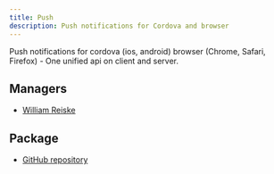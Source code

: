 ```yaml
---
title: Push
description: Push notifications for Cordova and browser
---
```


Push notifications for cordova (ios, android) browser (Chrome, Safari, Firefox) - One unified api on client and server.

## Managers
* [William Reiske](https://github.com/sponsors/wreiske)

## Package
* [GitHub repository](https://github.com/Meteor-Community-Packages/push)

